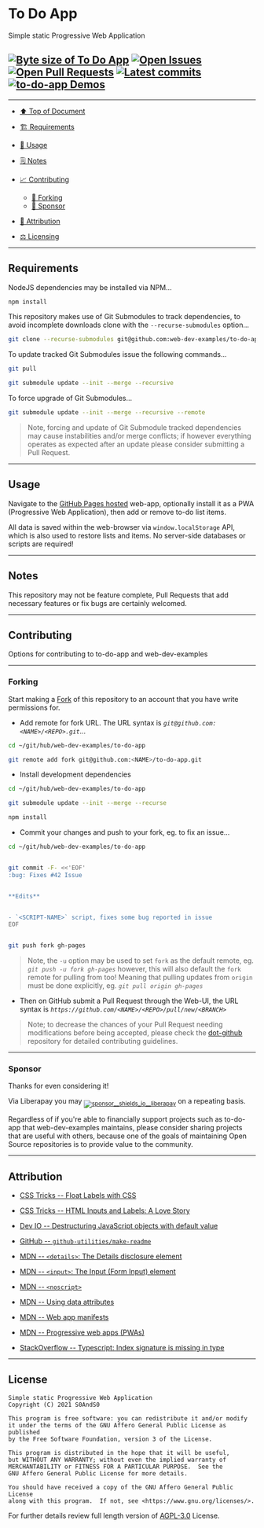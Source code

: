 # To Do App
[heading__top]:
  #to-do-app
  "&#x2B06; Simple static Progressive Web Application"


Simple static Progressive Web Application


## [![Byte size of To Do App][badge__gh_pages__to_do_app__source_code]][to_do_app__gh_pages__source_code] [![Open Issues][badge__issues__to_do_app]][issues__to_do_app] [![Open Pull Requests][badge__pull_requests__to_do_app]][pull_requests__to_do_app] [![Latest commits][badge__commits__to_do_app__gh_pages]][commits__to_do_app__gh_pages] [![to-do-app Demos][badge__gh_pages__to_do_app]][gh_pages__to_do_app]


---


- [:arrow_up: Top of Document][heading__top]

- [:building_construction: Requirements][heading__requirements]

- [&#x1F9F0; Usage][heading__usage]

- [&#x1F5D2; Notes][heading__notes]

- [:chart_with_upwards_trend: Contributing][heading__contributing]

  - [:trident: Forking][heading__forking]
  - [:currency_exchange: Sponsor][heading__sponsor]

- [:card_index: Attribution][heading__attribution]

- [:balance_scale: Licensing][heading__license]


---



## Requirements
[heading__requirements]:
  #requirements
  "&#x1F3D7; Prerequisites and/or dependencies that this project needs to function properly"


NodeJS dependencies may be installed via NPM...


```Bash
npm install
```


This repository makes use of Git Submodules to track dependencies, to avoid incomplete downloads clone with the `--recurse-submodules` option...


```Bash
git clone --recurse-submodules git@github.com:web-dev-examples/to-do-app.git
```


To update tracked Git Submodules issue the following commands...


```Bash
git pull

git submodule update --init --merge --recursive
```


To force upgrade of Git Submodules...


```Bash
git submodule update --init --merge --recursive --remote
```


> Note, forcing and update of Git Submodule tracked dependencies may cause instabilities and/or merge conflicts; if however everything operates as expected after an update please consider submitting a Pull Request.


______



## Usage
[heading__usage]:
  #usage
  "&#x1F9F0; How to utilize this repository"


Navigate to the [GitHub Pages hosted][gh_pages__to_do_app] web-app, optionally install it as a PWA (Progressive Web Application), then add or remove to-do list items.


All data is saved within the web-browser via `window.localStorage` API, which is also used to restore lists and items. No server-side databases or scripts are required!


______


## Notes
[heading__notes]:
  #notes
  "&#x1F5D2; Additional things to keep in mind when developing"


This repository may not be feature complete, Pull Requests that add necessary features or fix bugs are certainly welcomed.


______


## Contributing
[heading__contributing]:
  #contributing
  "&#x1F4C8; Options for contributing to to-do-app and web-dev-examples"


Options for contributing to to-do-app and web-dev-examples


---


### Forking
[heading__forking]:
  #forking
  "&#x1F531; Tips for forking to-do-app"


Start making a [Fork][to_do_app__fork_it] of this repository to an account that you have write permissions for.


- Add remote for fork URL. The URL syntax is _`git@github.com:<NAME>/<REPO>.git`_...


```Bash
cd ~/git/hub/web-dev-examples/to-do-app

git remote add fork git@github.com:<NAME>/to-do-app.git
```


- Install development dependencies


```bash
cd ~/git/hub/web-dev-examples/to-do-app

git submodule update --init --merge --recurse

npm install
```


- Commit your changes and push to your fork, eg. to fix an issue...


```Bash
cd ~/git/hub/web-dev-examples/to-do-app


git commit -F- <<'EOF'
:bug: Fixes #42 Issue


**Edits**


- `<SCRIPT-NAME>` script, fixes some bug reported in issue
EOF


git push fork gh-pages
```


> Note, the `-u` option may be used to set `fork` as the default remote, eg. _`git push -u fork gh-pages`_ however, this will also default the `fork` remote for pulling from too! Meaning that pulling updates from `origin` must be done explicitly, eg. _`git pull origin gh-pages`_


- Then on GitHub submit a Pull Request through the Web-UI, the URL syntax is _`https://github.com/<NAME>/<REPO>/pull/new/<BRANCH>`_


> Note; to decrease the chances of your Pull Request needing modifications before being accepted, please check the [dot-github](https://github.com/web-dev-examples/.github) repository for detailed contributing guidelines.


---


### Sponsor
  [heading__sponsor]:
  #sponsor
  "&#x1F4B1; Methods for financially supporting web-dev-examples that maintains to-do-app"


Thanks for even considering it!


Via Liberapay you may <sub>[![sponsor__shields_io__liberapay]][sponsor__link__liberapay]</sub> on a repeating basis.


Regardless of if you're able to financially support projects such as to-do-app that web-dev-examples maintains, please consider sharing projects that are useful with others, because one of the goals of maintaining Open Source repositories is to provide value to the community.


______


## Attribution
[heading__attribution]:
  #attribution
  "&#x1F4C7; Resources that where helpful in building this project so far."


- [CSS Tricks -- Float Labels with CSS](https://css-tricks.com/float-labels-css/)

- [CSS Tricks -- HTML Inputs and Labels: A Love Story](https://css-tricks.com/html-inputs-and-labels-a-love-story/)

- [Dev IO -- Destructuring JavaScript objects with default value](https://dev.to/varundey/destructuring-javascript-objects-with-default-value-2765)

- [GitHub -- `github-utilities/make-readme`](https://github.com/github-utilities/make-readme)

- [MDN -- `<details>`: The Details disclosure element](https://developer.mozilla.org/en-US/docs/Web/HTML/Element/details)

- [MDN -- `<input>`: The Input (Form Input) element](https://developer.mozilla.org/en-US/docs/Web/HTML/Element/Input)

- [MDN -- `<noscript>`](https://developer.mozilla.org/en-US/docs/Web/HTML/Element/noscript)

- [MDN -- Using data attributes](https://developer.mozilla.org/en-US/docs/Learn/HTML/Howto/Use_data_attributes)

- [MDN -- Web app manifests](https://developer.mozilla.org/en-US/docs/Web/Manifest)

- [MDN -- Progressive web apps (PWAs)](https://developer.mozilla.org/en-US/docs/Web/Progressive_web_apps)

- [StackOverflow -- Typescript: Index signature is missing in type](https://stackoverflow.com/questions/37006008/)


______


## License
[heading__license]:
  #license
  "&#x2696; Legal side of Open Source"


```
Simple static Progressive Web Application
Copyright (C) 2021 S0AndS0

This program is free software: you can redistribute it and/or modify
it under the terms of the GNU Affero General Public License as published
by the Free Software Foundation, version 3 of the License.

This program is distributed in the hope that it will be useful,
but WITHOUT ANY WARRANTY; without even the implied warranty of
MERCHANTABILITY or FITNESS FOR A PARTICULAR PURPOSE.  See the
GNU Affero General Public License for more details.

You should have received a copy of the GNU Affero General Public License
along with this program.  If not, see <https://www.gnu.org/licenses/>.
```


For further details review full length version of [AGPL-3.0][branch__current__license] License.



[branch__current__license]:
  /LICENSE
  "&#x2696; Full length version of AGPL-3.0 License"


[badge__commits__to_do_app__gh_pages]:
  https://img.shields.io/github/last-commit/web-dev-examples/to-do-app/gh-pages.svg

[commits__to_do_app__gh_pages]:
  https://github.com/web-dev-examples/to-do-app/commits/gh-pages
  "&#x1F4DD; History of changes on this branch"


[to_do_app__community]:
  https://github.com/web-dev-examples/to-do-app/community
  "&#x1F331; Dedicated to functioning code"

[to_do_app__gh_pages]:
  https://github.com/web-dev-examples/to-do-app/tree/
  "Source code examples hosted thanks to GitHub Pages!"

[badge__gh_pages__to_do_app]:
  https://img.shields.io/website/https/web-dev-examples.github.io/to-do-app/index.html.svg?down_color=darkorange&down_message=Offline&label=Demo&logo=Demo%20Site&up_color=success&up_message=Online

[gh_pages__to_do_app]:
  https://web-dev-examples.github.io/to-do-app/index.html
  "&#x1F52C; Check the example collection tests"

[issues__to_do_app]:
  https://github.com/web-dev-examples/to-do-app/issues
  "&#x2622; Search for and _bump_ existing issues or open new issues for project maintainer to address."

[to_do_app__fork_it]:
  https://github.com/web-dev-examples/to-do-app/
  "&#x1F531; Fork it!"

[pull_requests__to_do_app]:
  https://github.com/web-dev-examples/to-do-app/pulls
  "&#x1F3D7; Pull Request friendly, though please check the Community guidelines"

[to_do_app__gh_pages__source_code]:
  https://github.com/web-dev-examples/to-do-app/
  "&#x2328; Project source!"

[badge__issues__to_do_app]:
  https://img.shields.io/github/issues/web-dev-examples/to-do-app.svg

[badge__pull_requests__to_do_app]:
  https://img.shields.io/github/issues-pr/web-dev-examples/to-do-app.svg

[badge__gh_pages__to_do_app__source_code]:
  https://img.shields.io/github/repo-size/web-dev-examples/to-do-app


[jekyll_rb__home]:
  https://jekyllrb.com/
  "Jekyll home page"

[jekyll_rb__github_pages]:
  https://jekyllrb.com/docs/github-pages/
  "Jekyll documentation for GitHub Pages setup"

[github_docs__github_pages__jekyll]:
  https://docs.github.com/en/github/working-with-github-pages/setting-up-a-github-pages-site-with-jekyll
  "GitHub Pages documentation on Jekyll setup"


[sponsor__shields_io__liberapay]:
  https://img.shields.io/static/v1?logo=liberapay&label=Sponsor&message=web-dev-examples

[sponsor__link__liberapay]:
  https://liberapay.com/web-dev-examples
  "&#x1F4B1; Sponsor developments and projects that web-dev-examples maintains via Liberapay"

